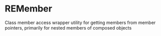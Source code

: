# REMember
 Class member access wrapper utility for getting members from member pointers, primarily for nested members of composed objects
